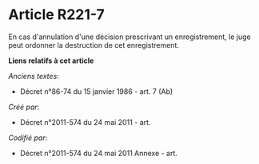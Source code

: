 # Article R221-7

En cas d'annulation d'une décision prescrivant un enregistrement, le juge peut ordonner la destruction de cet enregistrement.

**Liens relatifs à cet article**

_Anciens textes_:

  - Décret n°86-74 du 15 janvier 1986 - art. 7 (Ab)

_Créé par_:

  - Décret n°2011-574 du 24 mai 2011  - art.

_Codifié par_:

  - Décret n°2011-574 du 24 mai 2011 Annexe - art.
